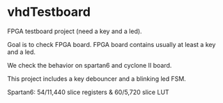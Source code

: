 # vhdTestboard
FPGA testboard project (need a key and a led).

Goal is to check FPGA board. FPGA board contains usually at least a key and a led.

We check the behavior on spartan6 and cyclone II board.

This project includes a key debouncer and a blinking led FSM. 

Spartan6: 54/11,440 slice registers &  60/5,720 slice LUT



